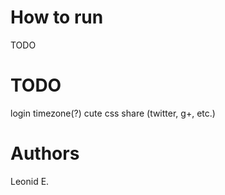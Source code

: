 # How to run

TODO

# TODO

login
timezone(?)
cute css
share (twitter, g+, etc.)

# Authors

Leonid E.
